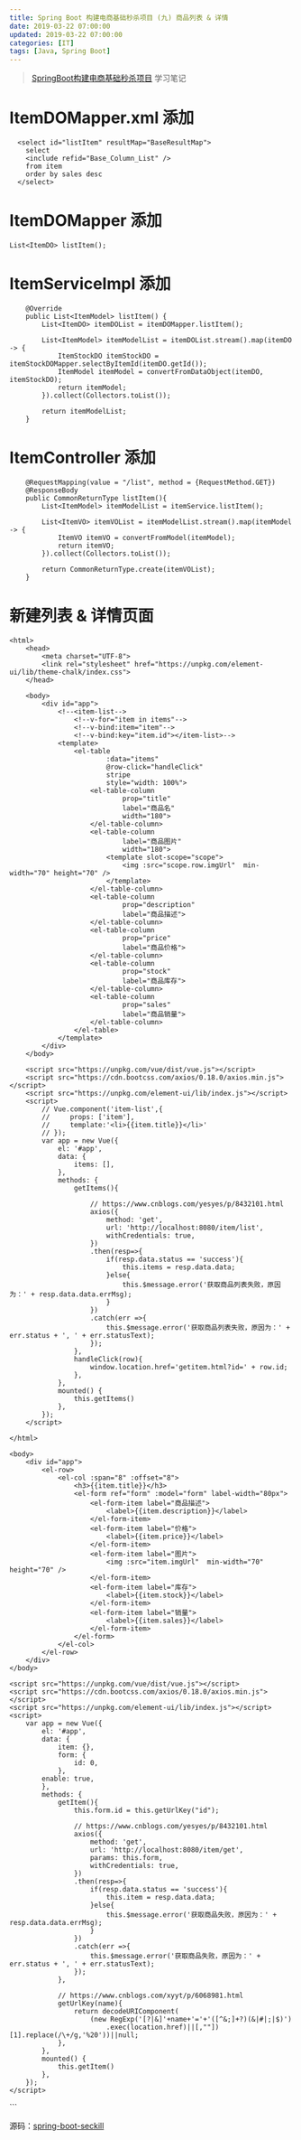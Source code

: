 ```yaml
---
title: Spring Boot 构建电商基础秒杀项目 (九) 商品列表 & 详情
date: 2019-03-22 07:00:00
updated: 2019-03-22 07:00:00
categories: [IT]
tags: [Java, Spring Boot]
---
```


> [SpringBoot构建电商基础秒杀项目](https://www.imooc.com/video/18390) 学习笔记

# ItemDOMapper.xml 添加

```
  <select id="listItem" resultMap="BaseResultMap">
    select
    <include refid="Base_Column_List" />
    from item
    order by sales desc
  </select>
```

# ItemDOMapper 添加

```
List<ItemDO> listItem();
```

# ItemServiceImpl 添加

```
    @Override
    public List<ItemModel> listItem() {
        List<ItemDO> itemDOList = itemDOMapper.listItem();

        List<ItemModel> itemModelList = itemDOList.stream().map(itemDO -> {
            ItemStockDO itemStockDO = itemStockDOMapper.selectByItemId(itemDO.getId());
            ItemModel itemModel = convertFromDataObject(itemDO, itemStockDO);
            return itemModel;
        }).collect(Collectors.toList());

        return itemModelList;
    }
```

# ItemController 添加

```
    @RequestMapping(value = "/list", method = {RequestMethod.GET})
    @ResponseBody
    public CommonReturnType listItem(){
        List<ItemModel> itemModelList = itemService.listItem();

        List<ItemVO> itemVOList = itemModelList.stream().map(itemModel -> {
            ItemVO itemVO = convertFromModel(itemModel);
            return itemVO;
        }).collect(Collectors.toList());

        return CommonReturnType.create(itemVOList);
    }
```

# 新建列表 & 详情页面

```
<html>
    <head>
        <meta charset="UTF-8">
        <link rel="stylesheet" href="https://unpkg.com/element-ui/lib/theme-chalk/index.css">
    </head>
    
    <body>
        <div id="app">
            <!--<item-list-->
                <!--v-for="item in items"-->
                <!--v-bind:item="item"-->
                <!--v-bind:key="item.id"></item-list>-->
            <template>
                <el-table
                        :data="items"
                        @row-click="handleClick"
                        stripe
                        style="width: 100%">
                    <el-table-column
                            prop="title"
                            label="商品名"
                            width="180">
                    </el-table-column>
                    <el-table-column
                            label="商品图片"
                            width="180">
                        <template slot-scope="scope">
                            <img :src="scope.row.imgUrl"  min-width="70" height="70" />
                        </template>
                    </el-table-column>
                    <el-table-column
                            prop="description"
                            label="商品描述">
                    </el-table-column>
                    <el-table-column
                            prop="price"
                            label="商品价格">
                    </el-table-column>
                    <el-table-column
                            prop="stock"
                            label="商品库存">
                    </el-table-column>
                    <el-table-column
                            prop="sales"
                            label="商品销量">
                    </el-table-column>
                </el-table>
            </template>
        </div>
    </body>
    
    <script src="https://unpkg.com/vue/dist/vue.js"></script>
    <script src="https://cdn.bootcss.com/axios/0.18.0/axios.min.js"></script>
    <script src="https://unpkg.com/element-ui/lib/index.js"></script>
    <script>
        // Vue.component('item-list',{
        //     props: ['item'],
        //     template:'<li>{{item.title}}</li>'
        // });
        var app = new Vue({
            el: '#app',
            data: {
                items: [],
            },
            methods: {
                getItems(){
                
                    // https://www.cnblogs.com/yesyes/p/8432101.html
                    axios({
                        method: 'get',
                        url: 'http://localhost:8080/item/list',
                        withCredentials: true,
                    })
                    .then(resp=>{
                        if(resp.data.status == 'success'){
                            this.items = resp.data.data;
                        }else{
                            this.$message.error('获取商品列表失败，原因为：' + resp.data.data.errMsg);
                        }
                    })
                    .catch(err =>{
                        this.$message.error('获取商品列表失败，原因为：' + err.status + ', ' + err.statusText);
                    });
                },
                handleClick(row){
                    window.location.href='getitem.html?id=' + row.id;
                },
            },
            mounted() {
                this.getItems()
            },
        });
    </script>

</html>
```

<html>
    <head>
        <meta charset="UTF-8">
        <link rel="stylesheet" href="https://unpkg.com/element-ui/lib/theme-chalk/index.css">
    </head>
    
    <body>
        <div id="app">
            <el-row>
                <el-col :span="8" :offset="8">
                    <h3>{{item.title}}</h3>
                    <el-form ref="form" :model="form" label-width="80px">
                        <el-form-item label="商品描述">
                            <label>{{item.description}}</label>
                        </el-form-item>
                        <el-form-item label="价格">
                            <label>{{item.price}}</label>
                        </el-form-item>
                        <el-form-item label="图片">
                            <img :src="item.imgUrl"  min-width="70" height="70" />
                        </el-form-item>
                        <el-form-item label="库存">
                            <label>{{item.stock}}</label>
                        </el-form-item>
                        <el-form-item label="销量">
                            <label>{{item.sales}}</label>
                        </el-form-item>
                    </el-form>
                </el-col>
            </el-row>
        </div>
    </body>
    
    <script src="https://unpkg.com/vue/dist/vue.js"></script>
    <script src="https://cdn.bootcss.com/axios/0.18.0/axios.min.js"></script>
    <script src="https://unpkg.com/element-ui/lib/index.js"></script>
    <script>
        var app = new Vue({
            el: '#app',
            data: {
                item: {},
                form: {
                    id: 0,
                },
            enable: true,
            },
            methods: {
                getItem(){
                    this.form.id = this.getUrlKey("id");
                
                    // https://www.cnblogs.com/yesyes/p/8432101.html
                    axios({
                        method: 'get',
                        url: 'http://localhost:8080/item/get',
                        params: this.form,
                        withCredentials: true,
                    })
                    .then(resp=>{
                        if(resp.data.status == 'success'){
                            this.item = resp.data.data;
                        }else{
                            this.$message.error('获取商品失败，原因为：' + resp.data.data.errMsg);
                        }
                    })
                    .catch(err =>{
                        this.$message.error('获取商品失败，原因为：' + err.status + ', ' + err.statusText);
                    });
                },

                // https://www.cnblogs.com/xyyt/p/6068981.html
                getUrlKey(name){
                    return decodeURIComponent(
                        (new RegExp('[?|&]'+name+'='+'([^&;]+?)(&|#|;|$)')
                            .exec(location.href)||[,""])[1].replace(/\+/g,'%20'))||null;
                },
            },
            mounted() {
                this.getItem()
            },
        });
    </script>

</html>
```

源码：[spring-boot-seckill](https://github.com/VictorBu/spring-boot-seckill)

